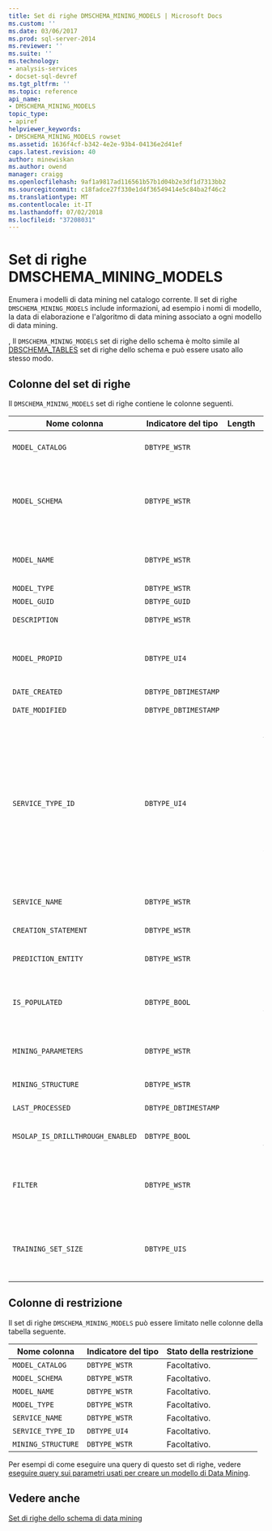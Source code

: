```yaml
---
title: Set di righe DMSCHEMA_MINING_MODELS | Microsoft Docs
ms.custom: ''
ms.date: 03/06/2017
ms.prod: sql-server-2014
ms.reviewer: ''
ms.suite: ''
ms.technology:
- analysis-services
- docset-sql-devref
ms.tgt_pltfrm: ''
ms.topic: reference
api_name:
- DMSCHEMA_MINING_MODELS
topic_type:
- apiref
helpviewer_keywords:
- DMSCHEMA_MINING_MODELS rowset
ms.assetid: 1636f4cf-b342-4e2e-93b4-04136e2d41ef
caps.latest.revision: 40
author: minewiskan
ms.author: owend
manager: craigg
ms.openlocfilehash: 9af1a9817ad116561b57b1d04b2e3df1d7313bb2
ms.sourcegitcommit: c18fadce27f330e1d4f36549414e5c84ba2f46c2
ms.translationtype: MT
ms.contentlocale: it-IT
ms.lasthandoff: 07/02/2018
ms.locfileid: "37208031"
---
```

# <a name="dmschemaminingmodels-rowset"></a>Set di righe DMSCHEMA_MINING_MODELS
  Enumera i modelli di data mining nel catalogo corrente. Il set di righe `DMSCHEMA_MINING_MODELS` include informazioni, ad esempio i nomi di modello, la data di elaborazione e l'algoritmo di data mining associato a ogni modello di data mining.  
  
 , Il `DMSCHEMA_MINING_MODELS` set di righe dello schema è molto simile al [DBSCHEMA_TABLES](../ole-db/dbschema-tables-rowset.md) set di righe dello schema e può essere usato allo stesso modo.  
  
## <a name="rowset-columns"></a>Colonne del set di righe  
 Il `DMSCHEMA_MINING_MODELS` set di righe contiene le colonne seguenti.  
  
|Nome colonna|Indicatore del tipo|Length|Description|  
|-----------------|--------------------|------------|-----------------|  
|`MODEL_CATALOG`|`DBTYPE_WSTR`||Nome del catalogo. Popolato con il nome del database di cui il modello è membro.|  
|`MODEL_SCHEMA`|`DBTYPE_WSTR`||Nome dello schema non qualificato. Questa colonna non è supportata da [!INCLUDE[msCoName](../../../includes/msconame-md.md)] [!INCLUDE[ssNoVersion](../../../includes/ssnoversion-md.md)] [!INCLUDE[ssASnoversion](../../../includes/ssasnoversion-md.md)]; contiene sempre `NULL`.|  
|`MODEL_NAME`|`DBTYPE_WSTR`||Nome del modello di data mining. Questa colonna contiene il nome del modello di data mining e non è mai vuota.|  
|`MODEL_TYPE`|`DBTYPE_WSTR`||Tipo di modello.|  
|`MODEL_GUID`|`DBTYPE_GUID`||GUID del modello.|  
|`DESCRIPTION`|`DBTYPE_WSTR`||Descrizione intuitiva del modello.|  
|`MODEL_PROPID`|`DBTYPE_UI4`||ID di proprietà del modello. Questa colonna non è supportata da [!INCLUDE[ssASnoversion](../../../includes/ssasnoversion-md.md)] e contiene sempre `NULL`.|  
|`DATE_CREATED`|`DBTYPE_DBTIMESTAMP`||Data di creazione del modello.|  
|`DATE_MODIFIED`|`DBTYPE_DBTIMESTAMP`||Data dell'ultima modifica della definizione del modello.|  
|`SERVICE_TYPE_ID`|`DBTYPE_UI4`||Enumerazione che identifica il tipo di algoritmo di data mining utilizzato dal modello. Il tipo può corrispondere a uno dei valori seguenti:<br /><br /> -   `DM_SERVICETYPE_CLASSIFICATION` (1)<br />-   `DM_SERVICETYPE_SEGMENTATION`(2)<br />-   `DM_SERVICETYPE_ ASSOCIATION`(4)<br />-   `DM_SERVICETYPE_ DENSITY_ESTIMATE`(8)<br />-   `DM_SERVICETYPE_SEQUENCE`(16)|  
|`SERVICE_NAME`|`DBTYPE_WSTR`||Nome specifico del provider per l'algoritmo di data mining utilizzato dal modello.|  
|`CREATION_STATEMENT`|`DBTYPE_WSTR`||Istruzione utilizzata per creare il modello di data mining.|  
|`PREDICTION_ENTITY`|`DBTYPE_WSTR`||Elenco delimitato da virgole che indica quali colonne di data mining possono essere stimate.|  
|`IS_POPULATED`|`DBTYPE_BOOL`||Flag booleano che indica se il modello è popolato.<br /><br /> `TRUE` se il modello è popolato; in caso contrario, `FALSE`.|  
|`MINING_PARAMETERS`|`DBTYPE_WSTR`||Elenco con valori separati da virgole dei parametri utilizzati durante la creazione del modello.|  
|`MINING_STRUCTURE`|`DBTYPE_WSTR`||ID della struttura di data mining su cui è basato il modello.|  
|`LAST_PROCESSED`|`DBTYPE_DBTIMESTAMP`||Data dell'ultima elaborazione del modello.|  
|`MSOLAP_IS_DRILLTHROUGH_ENABLED`|`DBTYPE_BOOL`||Flag booleano che indica se il modello supporta il drill-through.|  
|`FILTER`|`DBTYPE_WSTR`||Espressione di filtro associata al modello di data mining.<br /><br /> Un valore NULL o una stringa vuota indica che non è applicato alcun filtro.|  
|`TRAINING_SET_SIZE`|`DBTYPE_UIS`||Numero di case contenuti nel set di training del modello di data mining dopo l'elaborazione della struttura e dopo l'applicazione di eventuali filtri al modello.|  
  
## <a name="restriction-columns"></a>Colonne di restrizione  
 Il set di righe `DMSCHEMA_MINING_MODELS` può essere limitato nelle colonne della tabella seguente.  
  
|Nome colonna|Indicatore del tipo|Stato della restrizione|  
|-----------------|--------------------|-----------------------|  
|`MODEL_CATALOG`|`DBTYPE_WSTR`|Facoltativo.|  
|`MODEL_SCHEMA`|`DBTYPE_WSTR`|Facoltativo.|  
|`MODEL_NAME`|`DBTYPE_WSTR`|Facoltativo.|  
|`MODEL_TYPE`|`DBTYPE_WSTR`|Facoltativo.|  
|`SERVICE_NAME`|`DBTYPE_WSTR`|Facoltativo.|  
|`SERVICE_TYPE_ID`|`DBTYPE_UI4`|Facoltativo.|  
|`MINING_STRUCTURE`|`DBTYPE_WSTR`|Facoltativo.|  
  
 Per esempi di come eseguire una query di questo set di righe, vedere [eseguire query sui parametri usati per creare un modello di Data Mining](../../data-mining/query-the-parameters-used-to-create-a-mining-model.md).  
  
## <a name="see-also"></a>Vedere anche  
 [Set di righe dello schema di data mining](../../schema-rowsets/data-mining/data-mining-schema-rowsets.md) 
  
  
